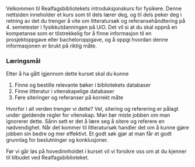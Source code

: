 Velkommen til Realfagsbibliotekets introduksjonskurs for fysikere. Denne nettsiden inneholder et kurs som til dels lærer deg, og til dels peker deg i retning av det du trenger å vite om litteratursøk og referansehåndtering på 4. semetester i fysikkutdanningen på UiO. Det vil si at du skal oppnå en kompetanse som er tilstrekkelig for å finne informasjon til en prosjektoppgave eller bacheloroppgave, og å oppgi hvordan denne informasjonen er brukt på riktig måte.

### Læringsmål
Etter å ha gått igjennom dette kurset skal du kunne
<div>
<ol>
  <li>Finne og bestille relevante bøker i bibliotekets databaser</li>
  <li>Finne litteratur i vitenskapelige databaser</li>
  <li>Føre siteringer og referanser på korrekt måte</li>
</ol>
</div>

Hvorfor i all verden trenger vi dette? Vel, sitering og referering er pålagt under gjeldende regler for vitenskap. Man bør miste jobben om man ignorerer dette. Sånn sett er det å lære seg å sitere og referere en nødvendighet. Når det kommer til litteratursøk handler det om å kunne gjøre jobben sin bedre og mer effektivt. Et godt søk gjør at man får et godt grunnlag for beslutninger og konklusjoner.

Før vi går løs på hovedinnholdet i kurset vil vi forsikre oss om at du kjenner til tilbudet ved Realfagsbiblioteket. 
